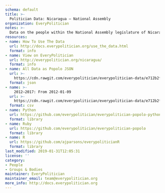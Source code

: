 ```yaml
---
schema: default
title: >-
  Politician Data: Nicaragua — National Assembly
organization: EveryPolitician
notes: >-
  Data on the people within the National Assembly legislature of Nicaragua.
resources:
- name: How To Use The Data
  url: http://docs.everypolitician.org/use_the_data.html
  format: info
- name: View on EveryPolitician
  url: http://everypolitician.org/nicaragua/
  format: info
- name: All Data as Popolo JSON
  url: >-
    https://cdn.rawgit.com/everypolitician/everypolitician-data/e712b2ff77b6136c88adcbac82f2258555c17ca7/data/Nicaragua/Asamblea/ep-popolo-v1.0.json
  format: json
- name: >-
    2012–2017: From 2012-01-09
  url: >-
    https://cdn.rawgit.com/everypolitician/everypolitician-data/e712b2ff77b6136c88adcbac82f2258555c17ca7/data/Nicaragua/Asamblea/term-2012.csv
  format: csv
- name: Python
  url: https://github.com/everypolitician/everypolitician-popolo-python
  format: library
- name: Ruby
  url: https://github.com/everypolitician/everypolitician-popolo
  format: library
- name: R
  url: https://github.com/ajparsons/everypoliticianR
  format: library
last_modified: 2019-01-31T12:05:31
license: ''
category:
- People
- Groups & Bodies
maintainer: EveryPolitician
maintainer_email: team@everypolitician.org
more_info: http://docs.everypolitician.org
---
```

